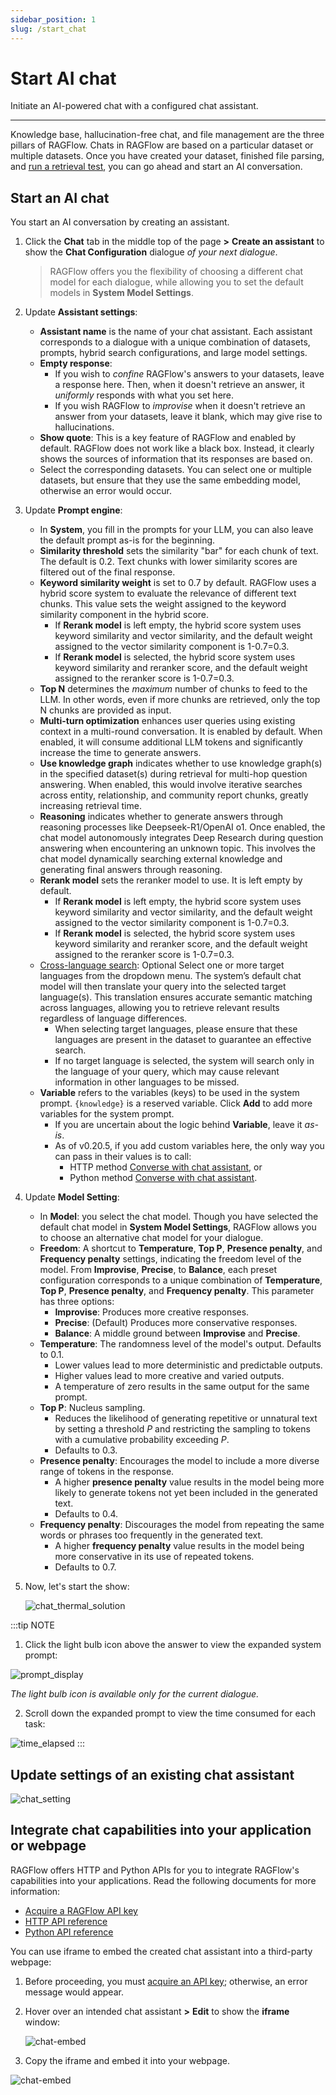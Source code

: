```yaml
---
sidebar_position: 1
slug: /start_chat
---
```


# Start AI chat

Initiate an AI-powered chat with a configured chat assistant.

---

Knowledge base, hallucination-free chat, and file management are the three pillars of RAGFlow. Chats in RAGFlow are based on a particular dataset or multiple datasets. Once you have created your dataset, finished file parsing, and [run a retrieval test](../dataset/run_retrieval_test.md), you can go ahead and start an AI conversation.

## Start an AI chat

You start an AI conversation by creating an assistant.

1. Click the **Chat** tab in the middle top of the page **>** **Create an assistant** to show the **Chat Configuration** dialogue *of your next dialogue*.

   > RAGFlow offers you the flexibility of choosing a different chat model for each dialogue, while allowing you to set the default models in **System Model Settings**.

2. Update **Assistant settings**:

   - **Assistant name** is the name of your chat assistant. Each assistant corresponds to a dialogue with a unique combination of datasets, prompts, hybrid search configurations, and large model settings.
   - **Empty response**:
     - If you wish to *confine* RAGFlow's answers to your datasets, leave a response here. Then, when it doesn't retrieve an answer, it *uniformly* responds with what you set here.
     - If you wish RAGFlow to *improvise* when it doesn't retrieve an answer from your datasets, leave it blank, which may give rise to hallucinations.
   - **Show quote**: This is a key feature of RAGFlow and enabled by default. RAGFlow does not work like a black box. Instead, it clearly shows the sources of information that its responses are based on.
   - Select the corresponding datasets. You can select one or multiple datasets, but ensure that they use the same embedding model, otherwise an error would occur.

3. Update **Prompt engine**:

   - In **System**, you fill in the prompts for your LLM, you can also leave the default prompt as-is for the beginning.
   - **Similarity threshold** sets the similarity "bar" for each chunk of text. The default is 0.2. Text chunks with lower similarity scores are filtered out of the final response.
   - **Keyword similarity weight** is set to 0.7 by default. RAGFlow uses a hybrid score system to evaluate the relevance of different text chunks. This value sets the weight assigned to the keyword similarity component in the hybrid score.
     - If **Rerank model** is left empty, the hybrid score system uses keyword similarity and vector similarity, and the default weight assigned to the vector similarity component is 1-0.7=0.3.
     - If **Rerank model** is selected, the hybrid score system uses keyword similarity and reranker score, and the default weight assigned to the reranker score is 1-0.7=0.3.
   - **Top N** determines the *maximum* number of chunks to feed to the LLM. In other words, even if more chunks are retrieved, only the top N chunks are provided as input.
   - **Multi-turn optimization** enhances user queries using existing context in a multi-round conversation. It is enabled by default. When enabled, it will consume additional LLM tokens and significantly increase the time to generate answers.
   - **Use knowledge graph** indicates whether to use knowledge graph(s) in the specified dataset(s) during retrieval for multi-hop question answering. When enabled, this would involve iterative searches across entity, relationship, and community report chunks, greatly increasing retrieval time.
   - **Reasoning** indicates whether to generate answers through reasoning processes like Deepseek-R1/OpenAI o1. Once enabled, the chat model autonomously integrates Deep Research during question answering when encountering an unknown topic. This involves the chat model dynamically searching external knowledge and generating final answers through reasoning.
   - **Rerank model** sets the reranker model to use. It is left empty by default.
     - If **Rerank model** is left empty, the hybrid score system uses keyword similarity and vector similarity, and the default weight assigned to the vector similarity component is 1-0.7=0.3.
     - If **Rerank model** is selected, the hybrid score system uses keyword similarity and reranker score, and the default weight assigned to the reranker score is 1-0.7=0.3.
   - [Cross-language search](../../references/glossary.mdx#cross-language-search): Optional
     Select one or more target languages from the dropdown menu. The system’s default chat model will then translate your query into the selected target language(s). This translation ensures accurate semantic matching across languages, allowing you to retrieve relevant results regardless of language differences.
     - When selecting target languages, please ensure that these languages are present in the dataset to guarantee an effective search.
     - If no target language is selected, the system will search only in the language of your query, which may cause relevant information in other languages to be missed.
   - **Variable** refers to the variables (keys) to be used in the system prompt. `{knowledge}` is a reserved variable. Click **Add** to add more variables for the system prompt.
      - If you are uncertain about the logic behind **Variable**, leave it *as-is*.
      - As of v0.20.5, if you add custom variables here, the only way you can pass in their values is to call:
         - HTTP method [Converse with chat assistant](../../references/http_api_reference.md#converse-with-chat-assistant), or
         - Python method [Converse with chat assistant](../../references/python_api_reference.md#converse-with-chat-assistant).

4. Update **Model Setting**:

   - In **Model**: you select the chat model. Though you have selected the default chat model in **System Model Settings**, RAGFlow allows you to choose an alternative chat model for your dialogue.
   - **Freedom**: A shortcut to **Temperature**, **Top P**, **Presence penalty**, and **Frequency penalty** settings, indicating the freedom level of the model. From **Improvise**, **Precise**, to **Balance**, each preset configuration corresponds to a unique combination of **Temperature**, **Top P**, **Presence penalty**, and **Frequency penalty**.
   This parameter has three options:
      - **Improvise**: Produces more creative responses.
      - **Precise**: (Default) Produces more conservative responses.
      - **Balance**: A middle ground between **Improvise** and **Precise**.
   - **Temperature**: The randomness level of the model's output.
   Defaults to 0.1.
      - Lower values lead to more deterministic and predictable outputs.
      - Higher values lead to more creative and varied outputs.
      - A temperature of zero results in the same output for the same prompt.
   - **Top P**: Nucleus sampling.
      - Reduces the likelihood of generating repetitive or unnatural text by setting a threshold *P* and restricting the sampling to tokens with a cumulative probability exceeding *P*.
      - Defaults to 0.3.
   - **Presence penalty**: Encourages the model to include a more diverse range of tokens in the response.
      - A higher **presence penalty** value results in the model being more likely to generate tokens not yet been included in the generated text.
      - Defaults to 0.4.
   - **Frequency penalty**: Discourages the model from repeating the same words or phrases too frequently in the generated text.
      - A higher **frequency penalty** value results in the model being more conservative in its use of repeated tokens.
      - Defaults to 0.7.

5. Now, let's start the show:

   ![chat_thermal_solution](https://raw.githubusercontent.com/infiniflow/ragflow-docs/main/images/chat_thermal_solution.jpg)

:::tip NOTE

1. Click the light bulb icon above the answer to view the expanded system prompt:

![prompt_display](https://raw.githubusercontent.com/infiniflow/ragflow-docs/main/images/prompt_display.jpg)

   *The light bulb icon is available only for the current dialogue.*

2. Scroll down the expanded prompt to view the time consumed for each task:

![time_elapsed](https://raw.githubusercontent.com/infiniflow/ragflow-docs/main/images/time_elapsed.jpg)
:::

## Update settings of an existing chat assistant

![chat_setting](https://raw.githubusercontent.com/infiniflow/ragflow-docs/main/images/chat_setting.jpg)

## Integrate chat capabilities into your application or webpage

RAGFlow offers HTTP and Python APIs for you to integrate RAGFlow's capabilities into your applications. Read the following documents for more information:

- [Acquire a RAGFlow API key](../../develop/acquire_ragflow_api_key.md)
- [HTTP API reference](../../references/http_api_reference.md)
- [Python API reference](../../references/python_api_reference.md)

You can use iframe to embed the created chat assistant into a third-party webpage:

1. Before proceeding, you must [acquire an API key](../../develop/acquire_ragflow_api_key.md); otherwise, an error message would appear.
2. Hover over an intended chat assistant **>** **Edit** to show the **iframe** window:

   ![chat-embed](https://raw.githubusercontent.com/infiniflow/ragflow-docs/main/images/embed_chat_into_webpage.jpg)

3. Copy the iframe and embed it into your webpage.

![chat-embed](https://raw.githubusercontent.com/infiniflow/ragflow-docs/main/images/embedded_chat_app.jpg)
